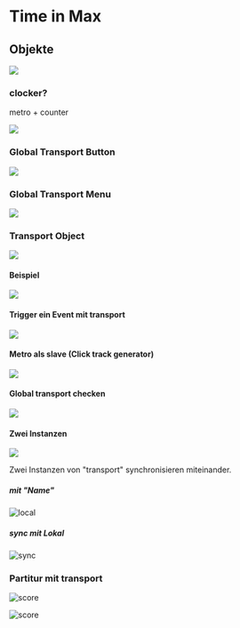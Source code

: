 # Time in Max

## Objekte

![](k6/objects.png)


### clocker?

metro + counter

![](K6/clocker.png)

### Global Transport Button
![](K6/globalt.png)


### Global Transport Menu

![](K6/menu.png)


### Transport Object

![](K6/transport.png)


#### Beispiel

![](K6/example.png)

#### Trigger ein Event mit transport

![](K6/timepoint.png)


#### Metro als slave (Click track generator)

![](K6/slave.png)



#### Global transport checken

![](K6/when.png)


#### Zwei Instanzen

![](K6/global.png)

Zwei Instanzen von "transport" synchronisieren miteinander.

##### mit "Name"

![local](K6/local.png)

##### sync mit Lokal

![sync](K6/sync.png)


### Partitur mit transport

![score](K6/score.png)

![score](K6/conductor.png)






